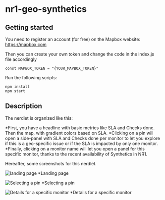 # nr1-geo-synthetics

## Getting started

You need to register an account (for free) on the Mapbox website: https://mapbox.com

Then you can create your own token and change the code in the index.js file accordingly

```
const MAPBOX_TOKEN = "{YOUR_MAPBOX_TOKEN}"

```


Run the following scripts:

```
npm install
npm start
```

## Description
The nerdlet is organized like this:

*First, you have a headline with basic metrics like SLA and Checks done. Then the map, with gradient colors based on SLA.
*Clicking on a pin will open a side-panel with SLA and Checks done per monitor to let you explore if this is a geo-specific issue or if the SLA is impacted by only one monitor.
*Finally, clicking on a monitor name will let you open a panel for this specific monitor, thanks to the recent availability of Synthetics in NR1.

Hereafter, some screenshots for this nerdlet.

![landing page](https://lh3.googleusercontent.com/PbyzXRXwPn4bTTR7G62jTiiuFL1Jqm1tuRb7CQ1Jkm1407yJuzMtKkhbm0Tvgh8UzKrrl_DZWajLxSao_g=s1600)
*Landing page

![Selecting a pin](https://lh3.googleusercontent.com/bek4h7C0SLp9NBy886KTAq1ArDQMSBBVLlNPs6Ym8QQ1Pai3qNd7PhX2zYg7YvGEQm4xEFS3zPpgaaCloAi4=s1600)
*Selecting a pin

![Details for a specific monitor](https://lh3.googleusercontent.com/OUt2JaRomSzBQVAwDYDhcpkJGclTCOR4VStzTfpJx1vmZSMG03n66j6NSxY6VaNV1pl9bGvEyWUVyP15fyY=s1600)
*Details for a specific monitor
